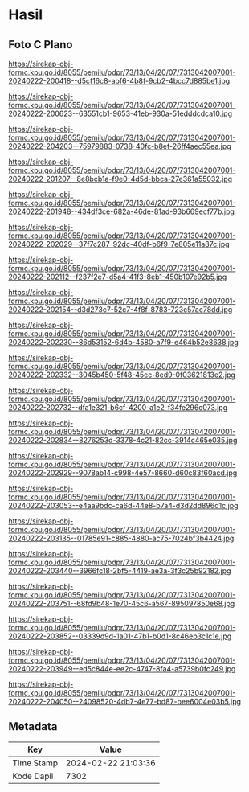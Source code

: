 # Hasil

## Foto C Plano

https://sirekap-obj-formc.kpu.go.id/8055/pemilu/pdpr/73/13/04/20/07/7313042007001-20240222-200418--d5cf16c8-abf6-4b8f-9cb2-4bcc7d885be1.jpg

https://sirekap-obj-formc.kpu.go.id/8055/pemilu/pdpr/73/13/04/20/07/7313042007001-20240222-200623--63551cb1-9653-41eb-930a-51edddcdca10.jpg

https://sirekap-obj-formc.kpu.go.id/8055/pemilu/pdpr/73/13/04/20/07/7313042007001-20240222-204203--75979883-0738-40fc-b8ef-26ff4aec55ea.jpg

https://sirekap-obj-formc.kpu.go.id/8055/pemilu/pdpr/73/13/04/20/07/7313042007001-20240222-201207--8e8bcb1a-f9e0-4d5d-bbca-27e361a55032.jpg

https://sirekap-obj-formc.kpu.go.id/8055/pemilu/pdpr/73/13/04/20/07/7313042007001-20240222-201948--434df3ce-682a-46de-81ad-93b669ecf77b.jpg

https://sirekap-obj-formc.kpu.go.id/8055/pemilu/pdpr/73/13/04/20/07/7313042007001-20240222-202029--37f7c287-92dc-40df-b6f9-7e805e11a87c.jpg

https://sirekap-obj-formc.kpu.go.id/8055/pemilu/pdpr/73/13/04/20/07/7313042007001-20240222-202112--f237f2e7-d5a4-41f3-8eb1-450b107e92b5.jpg

https://sirekap-obj-formc.kpu.go.id/8055/pemilu/pdpr/73/13/04/20/07/7313042007001-20240222-202154--d3d273c7-52c7-4f8f-8783-723c57ac78dd.jpg

https://sirekap-obj-formc.kpu.go.id/8055/pemilu/pdpr/73/13/04/20/07/7313042007001-20240222-202230--86d53152-6d4b-4580-a7f9-e464b52e8638.jpg

https://sirekap-obj-formc.kpu.go.id/8055/pemilu/pdpr/73/13/04/20/07/7313042007001-20240222-202332--3045b450-5f48-45ec-8ed9-0f03621813e2.jpg

https://sirekap-obj-formc.kpu.go.id/8055/pemilu/pdpr/73/13/04/20/07/7313042007001-20240222-202732--dfa1e321-b6cf-4200-a1e2-f34fe296c073.jpg

https://sirekap-obj-formc.kpu.go.id/8055/pemilu/pdpr/73/13/04/20/07/7313042007001-20240222-202834--8276253d-3378-4c21-82cc-3914c465e035.jpg

https://sirekap-obj-formc.kpu.go.id/8055/pemilu/pdpr/73/13/04/20/07/7313042007001-20240222-202929--9078ab14-c998-4e57-8660-d60c83f60acd.jpg

https://sirekap-obj-formc.kpu.go.id/8055/pemilu/pdpr/73/13/04/20/07/7313042007001-20240222-203053--e4aa9bdc-ca6d-44e8-b7a4-d3d2dd896d1c.jpg

https://sirekap-obj-formc.kpu.go.id/8055/pemilu/pdpr/73/13/04/20/07/7313042007001-20240222-203135--01785e91-c885-4880-ac75-7024bf3b4424.jpg

https://sirekap-obj-formc.kpu.go.id/8055/pemilu/pdpr/73/13/04/20/07/7313042007001-20240222-203440--3966fc18-2bf5-4419-ae3a-3f3c25b92182.jpg

https://sirekap-obj-formc.kpu.go.id/8055/pemilu/pdpr/73/13/04/20/07/7313042007001-20240222-203751--68fd9b48-1e70-45c6-a567-895097850e68.jpg

https://sirekap-obj-formc.kpu.go.id/8055/pemilu/pdpr/73/13/04/20/07/7313042007001-20240222-203852--03339d9d-1a01-47b1-b0d1-8c46eb3c1c1e.jpg

https://sirekap-obj-formc.kpu.go.id/8055/pemilu/pdpr/73/13/04/20/07/7313042007001-20240222-203949--ed5c844e-ee2c-4747-8fa4-a5739b0fc249.jpg

https://sirekap-obj-formc.kpu.go.id/8055/pemilu/pdpr/73/13/04/20/07/7313042007001-20240222-204050--24098520-4db7-4e77-bd87-bee6004e03b5.jpg


## Metadata

| Key        | Value               |
| ---------- | ------------------- |
| Time Stamp | 2024-02-22 21:03:36 |
| Kode Dapil | 7302                |




